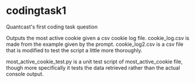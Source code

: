 # codingtask1
Quantcast's first coding task question

Outputs the most active cookie given a csv cookie log file. cookie_log.csv is made from the example given by the prompt.
cookie_log2.csv is a csv file that is modified to test the script a little more thoroughly.

most_active_cookie_test.py is a unit test script of most_active_cookie file, though more specifically it tests the data
retrieved rather than the actual console output.
